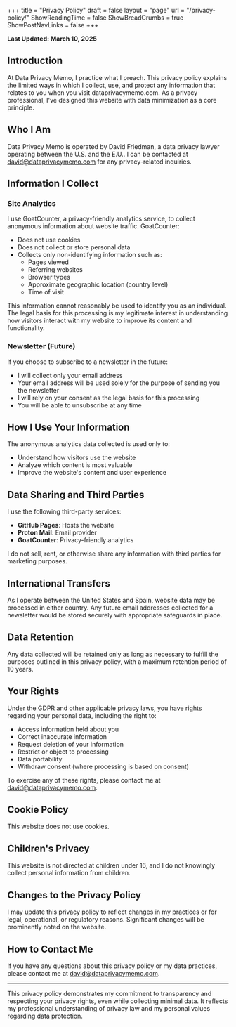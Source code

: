 +++
title = "Privacy Policy"
draft = false
layout = "page"
url = "/privacy-policy/"
ShowReadingTime = false
ShowBreadCrumbs = true
ShowPostNavLinks = false
+++

**Last Updated: March 10, 2025**

## Introduction

At Data Privacy Memo, I practice what I preach. This privacy policy explains the limited ways in which I collect, use, and protect any information that relates to you when you visit dataprivacymemo.com. As a privacy professional, I've designed this website with data minimization as a core principle.

## Who I Am

Data Privacy Memo is operated by David Friedman, a data privacy lawyer operating between the U.S. and the E.U.. I can be contacted at david@dataprivacymemo.com for any privacy-related inquiries.

## Information I Collect

### Site Analytics

I use GoatCounter, a privacy-friendly analytics service, to collect anonymous information about website traffic. GoatCounter:

- Does not use cookies
- Does not collect or store personal data
- Collects only non-identifying information such as:
  - Pages viewed
  - Referring websites
  - Browser types
  - Approximate geographic location (country level)
  - Time of visit

This information cannot reasonably be used to identify you as an individual. The legal basis for this processing is my legitimate interest in understanding how visitors interact with my website to improve its content and functionality.

### Newsletter (Future)

If you choose to subscribe to a newsletter in the future:

- I will collect only your email address
- Your email address will be used solely for the purpose of sending you the newsletter
- I will rely on your consent as the legal basis for this processing
- You will be able to unsubscribe at any time

## How I Use Your Information

The anonymous analytics data collected is used only to:

- Understand how visitors use the website
- Analyze which content is most valuable
- Improve the website's content and user experience

## Data Sharing and Third Parties

I use the following third-party services:

- **GitHub Pages**: Hosts the website
- **Proton Mail**: Email provider
- **GoatCounter**: Privacy-friendly analytics

I do not sell, rent, or otherwise share any information with third parties for marketing purposes.

## International Transfers

As I operate between the United States and Spain, website data may be processed in either country. Any future email addresses collected for a newsletter would be stored securely with appropriate safeguards in place.

## Data Retention

Any data collected will be retained only as long as necessary to fulfill the purposes outlined in this privacy policy, with a maximum retention period of 10 years.

## Your Rights

Under the GDPR and other applicable privacy laws, you have rights regarding your personal data, including the right to:

- Access information held about you
- Correct inaccurate information
- Request deletion of your information
- Restrict or object to processing
- Data portability
- Withdraw consent (where processing is based on consent)

To exercise any of these rights, please contact me at david@dataprivacymemo.com.

## Cookie Policy

This website does not use cookies.

## Children's Privacy

This website is not directed at children under 16, and I do not knowingly collect personal information from children.

## Changes to the Privacy Policy

I may update this privacy policy to reflect changes in my practices or for legal, operational, or regulatory reasons. Significant changes will be prominently noted on the website.

## How to Contact Me

If you have any questions about this privacy policy or my data practices, please contact me at david@dataprivacymemo.com.

---

This privacy policy demonstrates my commitment to transparency and respecting your privacy rights, even while collecting minimal data. It reflects my professional understanding of privacy law and my personal values regarding data protection.
